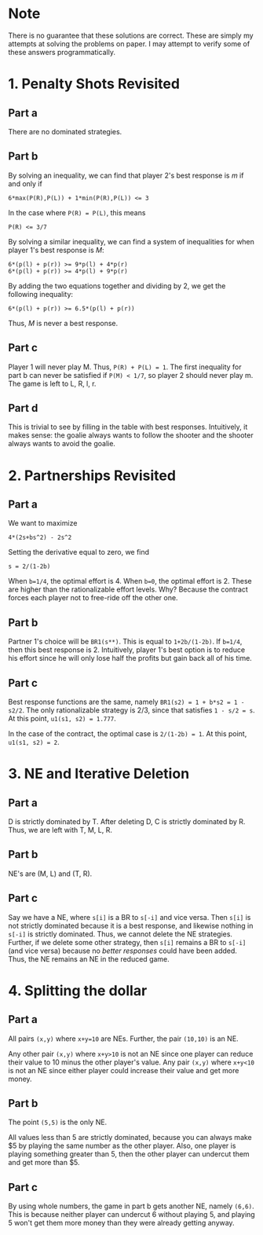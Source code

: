 # Note

There is no guarantee that these solutions are correct. These are simply my attempts at solving the problems on paper. I may attempt to verify some of these answers programmatically.

# 1. Penalty Shots Revisited

## Part a

There are no dominated strategies.

## Part b

By solving an inequality, we can find that player 2's best response is *m* if and only if

```
6*max(P(R),P(L)) + 1*min(P(R),P(L)) <= 3
```

In the case where `P(R) = P(L)`, this means

```
P(R) <= 3/7
```

By solving a similar inequality, we can find a system of inequalities for when player 1's best response is *M*:

```
6*(p(l) + p(r)) >= 9*p(l) + 4*p(r)
6*(p(l) + p(r)) >= 4*p(l) + 9*p(r)
```

By adding the two equations together and dividing by 2, we get the following inequality:

```
6*(p(l) + p(r)) >= 6.5*(p(l) + p(r))
```

Thus, *M* is never a best response.

## Part c

Player 1 will never play M. Thus, `P(R) + P(L) = 1`. The first inequality for part b can never be satisfied if `P(M) < 1/7`, so player 2 should never play m. The game is left to L, R, l, r.

## Part d

This is trivial to see by filling in the table with best responses. Intuitively, it makes sense: the goalie always wants to follow the shooter and the shooter always wants to avoid the goalie.

# 2. Partnerships Revisited

## Part a

We want to maximize

```
4*(2s+bs^2) - 2s^2
```

Setting the derivative equal to zero, we find

```
s = 2/(1-2b)
```

When `b=1/4`, the optimal effort is 4. When `b=0`, the optimal effort is 2. These are higher than the rationalizable effort levels. Why? Because the contract forces each player not to free-ride off the other one.

## Part b

Partner 1's choice will be `BR1(s**)`. This is equal to `1+2b/(1-2b)`. If `b=1/4`, then this best response is 2. Intuitively, player 1's best option is to reduce his effort since he will only lose half the profits but gain back all of his time.

## Part c

Best response functions are the same, namely `BR1(s2) = 1 + b*s2 = 1 - s2/2`. The only rationalizable strategy is 2/3, since that satisfies `1 - s/2 = s`. At this point, `u1(s1, s2) = 1.777`.

In the case of the contract, the optimal case is `2/(1-2b) = 1`. At this point, `u1(s1, s2) = 2`.

# 3. NE and Iterative Deletion

## Part a

D is strictly dominated by T. After deleting D, C is strictly dominated by R. Thus, we are left with T, M, L, R.

## Part b

NE's are (M, L) and (T, R).

## Part c

Say we have a NE, where `s[i]` is a BR to `s[-i]` and vice versa. Then `s[i]` is not strictly dominated because it is a best response, and likewise nothing in `s[-i]` is strictly dominated. Thus, we cannot delete the NE strategies. Further, if we delete some other strategy, then `s[i]` remains a BR to `s[-i]` (and vice versa) because no *better responses* could have been added. Thus, the NE remains an NE in the reduced game.

# 4. Splitting the dollar

## Part a

All pairs `(x,y)` where `x+y=10` are NEs. Further, the pair `(10,10)` is an NE.

Any other pair `(x,y)` where `x+y>10` is not an NE since one player can reduce their value to 10 minus the other player's value. Any pair `(x,y)` where `x+y<10` is not an NE since either player could increase their value and get more money.

## Part b

The point `(5,5)` is the only NE.

All values less than 5 are strictly dominated, because you can always make $5 by playing the same number as the other player. Also, one player is playing something greater than 5, then the other player can undercut them and get more than $5.

## Part c

By using whole numbers, the game in part b gets another NE, namely `(6,6)`. This is because neither player can undercut 6 without playing 5, and playing 5 won't get them more money than they were already getting anyway.
